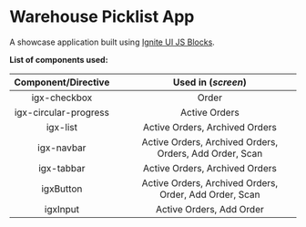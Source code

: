 # Warehouse Picklist App

A showcase application built using [Ignite UI JS Blocks](https://github.com/IgniteUI/igniteui-js-blocks).

**List of components used:**

| Component/Directive   |     | Used in (*screen*)                                      |
| :-:                   | :-: | :-:                                                     |
| igx-checkbox          |     | Order                                                   |
| igx-circular-progress |     | Active Orders                                           |
| igx-list              |     | Active Orders, Archived Orders                          |
| igx-navbar            |     | Active Orders, Archived Orders, Orders, Add Order, Scan |
| igx-tabbar            |     | Active Orders, Archived Orders                          |
| igxButton             |     | Active Orders, Archived Orders, Order, Add Order, Scan  |
| igxInput              |     | Active Orders, Add Order                                |
